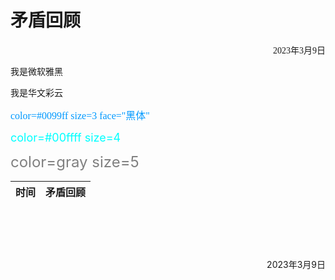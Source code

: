 # 矛盾回顾

<font face="黑体"><div style="text-align: right"> 2023年3月9日 </div></font>

<font face="微软雅黑">我是微软雅黑</font>

<font face="STCAIYUN">我是华文彩云</font>

<font color=#0099ff size=3 face="黑体">color=#0099ff size=3 face="黑体"</font>

<font color=#00ffff size=4>color=#00ffff size=4</font>

<font color=gray size=5>color=gray size=5</font>

| 时间  | 矛盾回顾 |
|-----|------|




ㅤㅤ
ㅤㅤ
ㅤㅤ  
ㅤㅤ
ㅤㅤ
ㅤㅤ  
ㅤㅤ
ㅤㅤ
ㅤㅤ  

<div style="text-align: right"> 2023年3月9日 </div>